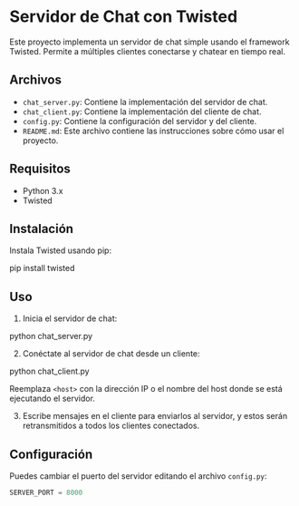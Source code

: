 # Servidor de Chat con Twisted

Este proyecto implementa un servidor de chat simple usando el framework Twisted. Permite a múltiples clientes conectarse y chatear en tiempo real.

## Archivos

- `chat_server.py`: Contiene la implementación del servidor de chat.
- `chat_client.py`: Contiene la implementación del cliente de chat.
- `config.py`: Contiene la configuración del servidor y del cliente.
- `README.md`: Este archivo contiene las instrucciones sobre cómo usar el proyecto.

## Requisitos

- Python 3.x
- Twisted

## Instalación

Instala Twisted usando pip:

pip install twisted

## Uso

1. Inicia el servidor de chat:

python chat_server.py

2. Conéctate al servidor de chat desde un cliente:

python chat_client.py <host>


Reemplaza `<host>` con la dirección IP o el nombre del host donde se está ejecutando el servidor.

3. Escribe mensajes en el cliente para enviarlos al servidor, y estos serán retransmitidos a todos los clientes conectados.

## Configuración

Puedes cambiar el puerto del servidor editando el archivo `config.py`:

```python
SERVER_PORT = 8000

